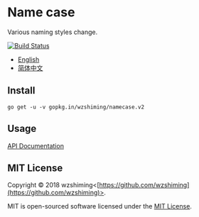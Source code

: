 # Name case

Various naming styles change.

[![Build Status](https://travis-ci.org/wzshiming/namecase.svg?branch=master)](https://travis-ci.org/wzshiming/namecase)

 - [English](./README.md)
 - [简体中文](./README_cn.md)

## Install

``` shell
go get -u -v gopkg.in/wzshiming/namecase.v2
```

## Usage

[API Documentation](http://godoc.org/gopkg.in/wzshiming/namecase.v2)

## MIT License

Copyright © 2018 wzshiming<[https://github.com/wzshiming](https://github.com/wzshiming)>.

MIT is open-sourced software licensed under the [MIT License](https://opensource.org/licenses/MIT).


